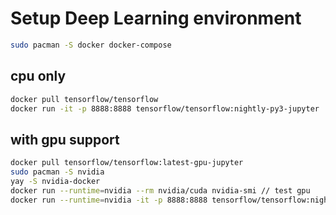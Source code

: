 # Setup Deep Learning environment
```bash
sudo pacman -S docker docker-compose
```

## cpu only
```bash
docker pull tensorflow/tensorflow
docker run -it -p 8888:8888 tensorflow/tensorflow:nightly-py3-jupyter
```

## with gpu support
```bash
docker pull tensorflow/tensorflow:latest-gpu-jupyter
sudo pacman -S nvidia
yay -S nvidia-docker
docker run --runtime=nvidia --rm nvidia/cuda nvidia-smi // test gpu
docker run --runtime=nvidia -it -p 8888:8888 tensorflow/tensorflow:nightly-py3-jupyter
```
